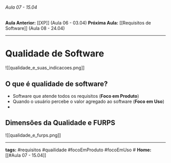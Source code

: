 ###### Aula 07 - 15.04
**Aula Anterior:** [[XP]] (Aula 06 - 03.04)
**Próxima Aula:** [[Requisitos de Software]] (Aula 08 - 24.04)

---
# Qualidade de Software

![[qualidade_e_suas_indicacoes.png]]

## O que é qualidade de software?
- Software que atende todos os requisitos (**Foco em Produto**)
- Quando o usuário percebe o valor agregado ao software (**Foco em Uso**)
- 

## Dimensões da Qualidade e FURPS

![[qualidade_e_furps.png]]


---
**tags:** #requisitos #quailidade #focoEmProduto #focoEmUso #
**Home:** [[#Aula 07 - 15.04]]